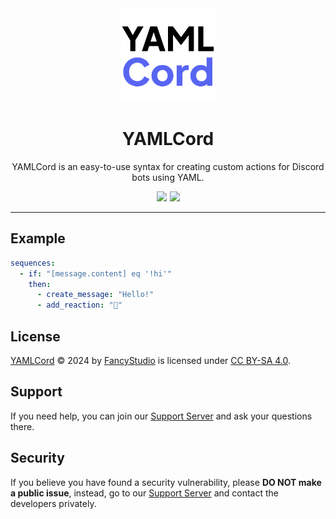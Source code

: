 <!-- markdownlint-disable -->
<div align="center">
  <picture>
    <source srcset="assets/images/Dark.png" media="(prefers-color-scheme: dark)" width="150" height="150">
    <img src="assets/images/Light.png" width="150" height="150">
  </picture>
  <h1>YAMLCord</h1>
  <p>YAMLCord is an easy-to-use syntax for creating custom actions for Discord bots using YAML.</p>
  <div style="display: flex; justify-content: center; gap: 5px; flex-wrap: wrap;">
    <a href="https://creativecommons.org/licenses/by-sa/4.0/" style="text-decoration: none;">
      <img src="https://img.shields.io/badge/CC BY--SA 4.0-_?style=for-the-badge&color=5865f2&label=License&logo=creative-commons&logoColor=white">
    </a>
    <a href="https://discord.gg/yWjeDA6ewJ" style="text-decoration: none;">
      <img src="https://img.shields.io/badge/Support-Support?style=for-the-badge&color=5865f2&label=Discord&logo=discord&logoColor=white">
    </a>
  </div>
</div>
<!-- markdownlint-restore -->

---

## Example

```yml
sequences:
  - if: "[message.content] eq '!hi'"
    then:
      - create_message: "Hello!"
      - add_reaction: "👋"
```

## License

[YAMLCord][YAMLCordRepositoryURL] © 2024 by [FancyStudio][FancyStudioGitHubURL] is licensed under [CC BY-SA 4.0][CCBYSALicenseURL].

## Support

If you need help, you can join our [Support Server][SupportServerURL] and ask your questions there.

## Security

If you believe you have found a security vulnerability, please **DO NOT make a public issue**, instead, go to our [Support Server][SupportServerURL] and contact the developers privately.

[CCBYSALicenseURL]: https://creativecommons.org/licenses/by-sa/4.0/
[FancyStudioGitHubURL]: https://github.com/FancyStudioTeam
[SupportServerURL]: https://discord.gg/yWjeDA6ewJ
[YAMLCordRepositoryURL]: https://github.com/FancyStudioTeam/YAMLCord
